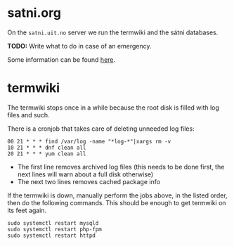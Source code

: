 # satni.org

On the `satni.uit.no` server we run the termwiki and the sátni databases.


**TODO:** Write what to do in case of an emergency.


Some information can be found [here](../apps/satni/Setup.html).


# termwiki
The termwiki stops once in a while because the root disk is filled with log files and such.


There is a cronjob that takes care of deleting unneeded log files:
```
00 21 * * * find /var/log -name "*log-*"|xargs rm -v
10 21 * * * dnf clean all
20 21 * * * yum clean all
```


* The first line removes archived log files (this needs to be done first, the next lines will warn about a full disk otherwise)
* The next two lines removes cached package info


If the termwiki is down, manually perform the jobs above, in the listed order, then do the following commands. This should be enough to get termwiki on its feet again.


```
sudo systemctl restart mysqld
sudo systemctl restart php-fpm
sudo systemctl restart httpd
```
